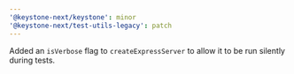 ```yaml
---
'@keystone-next/keystone': minor
'@keystone-next/test-utils-legacy': patch
---
```


Added an `isVerbose` flag to `createExpressServer` to allow it to be run silently during tests.

